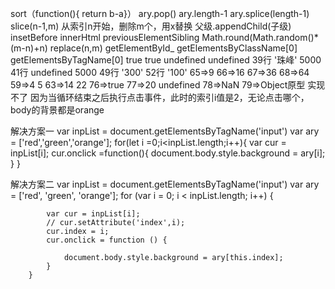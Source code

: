 sort（function(){ return b-a}）
ary.pop()  ary.length-1  ary.splice(length-1) 
slice(n-1,m)
从索引n开始，删除m个，用x替换
父级.appendChild(子级)  insetBefore innerHtml
previousElementSibling
Math.round(Math.random()*(m-n)+n)
replace(n,m)
getElementById_ getElementsByClassName[0]  getElementsByTagName[0]
true true
undefined undefined
39行 '珠峰' 5000    41行 undefined 5000
49行 '300'     52行 '100'
65=>9 66=>16 67=>36 68=>64
59=>4 5     63=>14 22
76=>true  77=>20 undefined  78=>NaN  79=>Object原型
实现不了 因为当循环结束之后执行点击事件，此时的索引i值是2，无论点击哪个，body的背景都是orange

解决方案一
 var inpList = document.getElementsByTagName('input')
        var ary = ['red','green','orange'];
        for(let i =0;i<inpList.length;i++){
            var cur = inpList[i];
            cur.onclick =function(){
                document.body.style.background = ary[i];
            }
        }

解决方案二
  var inpList = document.getElementsByTagName('input')
        var ary = ['red', 'green', 'orange'];
        for (var i = 0; i < inpList.length; i++) {

            var cur = inpList[i];
            // cur.setAttribute('index',i);
            cur.index = i;
            cur.onclick = function () {
              
                document.body.style.background = ary[this.index];
            }
        }        